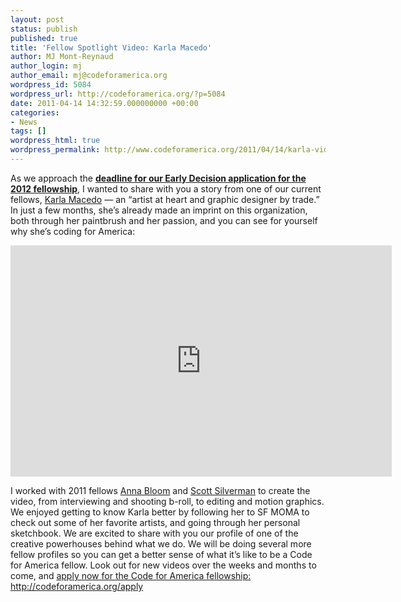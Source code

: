 ```yaml
---
layout: post
status: publish
published: true
title: 'Fellow Spotlight Video: Karla Macedo'
author: MJ Mont-Reynaud
author_login: mj
author_email: mj@codeforamerica.org
wordpress_id: 5084
wordpress_url: http://codeforamerica.org/?p=5084
date: 2011-04-14 14:32:59.000000000 +00:00
categories:
- News
tags: []
wordpress_html: true
wordpress_permalink: http://www.codeforamerica.org/2011/04/14/karla-video/
---
```


<p>As we approach the <a href="http://codeforamerica.org/fellows/apply"><strong>deadline for our Early Decision application for the 2012 fellowship</strong></a>, I wanted to share with you a story from one of our current fellows, <a href="http://codeforamerica.org/author/karla">Karla Macedo</a> — an “artist at heart and graphic designer by trade.” In just a few months, she’s already made an imprint on this organization, both through her paintbrush and her passion, and you can see for yourself why she’s coding for America:</p>
<p><iframe allowfullscreen="" frameborder="0" height="370" src="http://www.youtube.com/embed/JEU2p1rrLHo?fs=1&amp;autoplay=1&amp;loop=1" title="YouTube video player" width="610"></iframe></p>
<p>I worked with 2011 fellows <a href="http://codeforamerica.org/author/anna">Anna Bloom</a> and <a href="http://codeforamerica.org/author/anna">Scott Silverman</a> to create the video, from interviewing and shooting b-roll, to editing and motion graphics. We enjoyed getting to know Karla better by following her to SF MOMA to check out some of her favorite artists, and going through her personal sketchbook. We are excited to share with you our profile of one of the creative powerhouses behind what we do. We will be doing several more fellow profiles so you can get a better sense of what it’s like to be a Code for America fellow. Look out for new videos over the weeks and months to come, and <a href="http://codeforamerica.org/apply">apply now for the Code for America fellowship: http://codeforamerica.org/apply</a></p>
